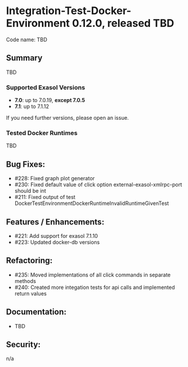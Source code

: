 # Integration-Test-Docker-Environment 0.12.0, released TBD

Code name: TBD

## Summary
TBD


### Supported Exasol Versions

* **7.0**: up to 7.0.19, **except 7.0.5**
* **7.1**: up to 7.1.12

If you need further versions, please open an issue.

### Tested Docker Runtimes
TBD


## Bug Fixes:
- #228: Fixed graph plot generator
- #230: Fixed default value of click option external-exasol-xmlrpc-port should be int
- #211: Fixed output of test DockerTestEnvironmentDockerRuntimeInvalidRuntimeGivenTest

## Features / Enhancements:

- #221:  Add support for exasol 7.1.10
- #223:  Updated docker-db versions

## Refactoring:

- #235: Moved implementations of all click commands in separate methods
- #240: Created more integation tests for api calls and implemented return values

## Documentation:
- TBD

## Security:

n/a
